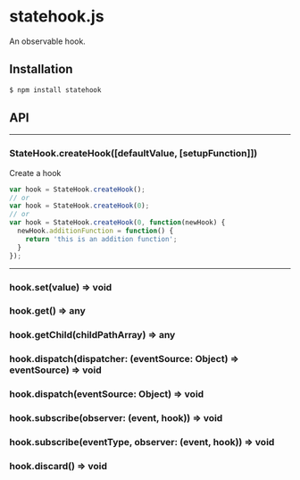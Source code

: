 # statehook.js
An observable hook.

## Installation

```bash
$ npm install statehook
```

## API

----------

### StateHook.<strong>createHook([defaultValue, [setupFunction]])</strong>

Create a hook

```JavaScript
var hook = StateHook.createHook();
// or
var hook = StateHook.createHook(0);
// or
var hook = StateHook.createHook(0, function(newHook) {
  newHook.additionFunction = function() {
    return 'this is an addition function';
  }
});
```

----------
### hook.<strong>set(value)</strong> => void
### hook.<strong>get()</strong> => any
### hook.<strong>getChild(childPathArray)</strong> => any
### hook.<strong>dispatch(dispatcher: (eventSource: Object) => eventSource)</strong> => void
### hook.<strong>dispatch(eventSource: Object)</strong> => void
### hook.<strong>subscribe(observer: (event, hook))</strong> => void
### hook.<strong>subscribe(eventType, observer: (event, hook))</strong> => void
### hook.<strong>discard()</strong> => void
